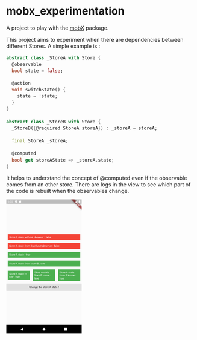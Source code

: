 # mobx_experimentation

A project to play with the [mobX](https://mobx.netlify.com/getting-started) package.

This project aims to experiment when there are dependencies between different Stores. A simple example is :
```dart
abstract class _StoreA with Store {
  @observable
  bool state = false;

  @action
  void switchState() {
    state = !state;
  }
}

abstract class _StoreB with Store {
  _StoreB({@required StoreA storeA}) : _storeA = storeA;

  final StoreA _storeA;

  @computed
  bool get storeAState => _storeA.state;
}
```

It helps to understand the concept of @computed even if the observable comes from an other store.
There are logs in the view to see which part of the code is rebuilt when the observables change.

<img src="Screenshot_1586016032.png" alt="drawing" width="200"/>





